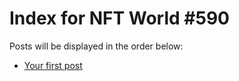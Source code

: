 # Index for NFT World #590
Posts will be displayed in the order below:

- [Your first post](./001-first.md)

